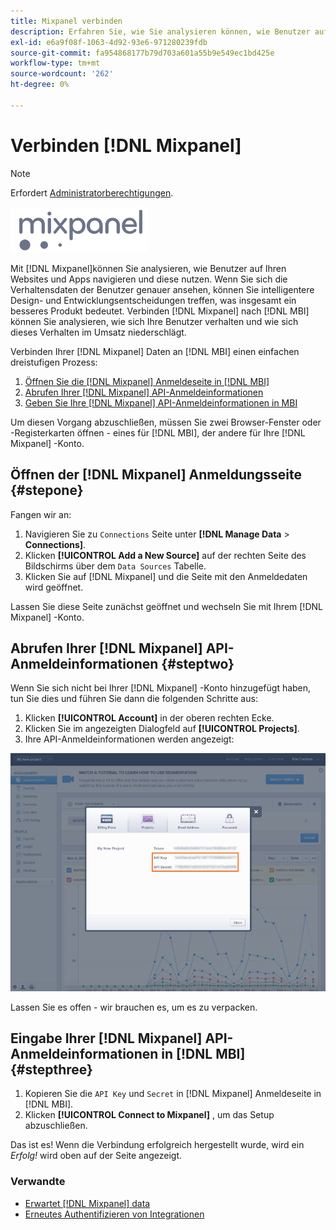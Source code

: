 ```yaml
---
title: Mixpanel verbinden
description: Erfahren Sie, wie Sie analysieren können, wie Benutzer auf Ihren Websites und Apps navigieren und diese nutzen.
exl-id: e6a9f08f-1063-4d92-93e6-971280239fdb
source-git-commit: fa954868177b79d703a601a55b9e549ec1bd425e
workflow-type: tm+mt
source-wordcount: '262'
ht-degree: 0%

---
```


# Verbinden [!DNL Mixpanel]

>[!NOTE]
>
>Erfordert [Administratorberechtigungen](../../../administrator/user-management/user-management.md).

![](../../../assets/Mixpanel_logo.png)

Mit [!DNL Mixpanel]können Sie analysieren, wie Benutzer auf Ihren Websites und Apps navigieren und diese nutzen. Wenn Sie sich die Verhaltensdaten der Benutzer genauer ansehen, können Sie intelligentere Design- und Entwicklungsentscheidungen treffen, was insgesamt ein besseres Produkt bedeutet. Verbinden [!DNL Mixpanel] nach [!DNL MBI] können Sie analysieren, wie sich Ihre Benutzer verhalten und wie sich dieses Verhalten im Umsatz niederschlägt.

Verbinden Ihrer [!DNL Mixpanel] Daten an [!DNL MBI] einen einfachen dreistufigen Prozess:

1. [Öffnen Sie die [!DNL Mixpanel] Anmeldeseite in [!DNL MBI]](#stepone)
1. [Abrufen Ihrer [!DNL Mixpanel] API-Anmeldeinformationen](#steptwo)
1. [Geben Sie Ihre [!DNL Mixpanel] API-Anmeldeinformationen in MBI](#stepthree)

Um diesen Vorgang abzuschließen, müssen Sie zwei Browser-Fenster oder -Registerkarten öffnen - eines für [!DNL MBI], der andere für Ihre [!DNL Mixpanel] -Konto.

## Öffnen der [!DNL Mixpanel] Anmeldungsseite {#stepone}

Fangen wir an:

1. Navigieren Sie zu `Connections` Seite unter **[!DNL Manage Data** > **Connections]**.
1. Klicken **[!UICONTROL Add a New Source]** auf der rechten Seite des Bildschirms über dem `Data Sources` Tabelle.
1. Klicken Sie auf [!DNL Mixpanel] und die Seite mit den Anmeldedaten wird geöffnet.

Lassen Sie diese Seite zunächst geöffnet und wechseln Sie mit Ihrem [!DNL Mixpanel] -Konto.

## Abrufen Ihrer [!DNL Mixpanel] API-Anmeldeinformationen {#steptwo}

Wenn Sie sich nicht bei Ihrer [!DNL Mixpanel] -Konto hinzugefügt haben, tun Sie dies und führen Sie dann die folgenden Schritte aus:

1. Klicken **[!UICONTROL Account]** in der oberen rechten Ecke.
1. Klicken Sie im angezeigten Dialogfeld auf **[!UICONTROL Projects]**.
1. Ihre API-Anmeldeinformationen werden angezeigt:

![Abrufen von Mixpanel-API-Anmeldeinformationen](../../../assets/Mixpanel_API_creds.png)

Lassen Sie es offen - wir brauchen es, um es zu verpacken.

## Eingabe Ihrer [!DNL Mixpanel] API-Anmeldeinformationen in [!DNL MBI] {#stepthree}

1. Kopieren Sie die `API Key` und `Secret` in [!DNL Mixpanel] Anmeldeseite in [!DNL MBI].
1. Klicken **[!UICONTROL Connect to Mixpanel]** , um das Setup abzuschließen.

Das ist es! Wenn die Verbindung erfolgreich hergestellt wurde, wird ein _Erfolg!_ wird oben auf der Seite angezeigt.

### Verwandte

* [Erwartet [!DNL Mixpanel] data](../integrations/mixpanel-data.md)
* [Erneutes Authentifizieren von Integrationen](https://experienceleague.adobe.com/docs/commerce-knowledge-base/kb/how-to/mbi-reauthenticating-integrations.html?lang=en)
